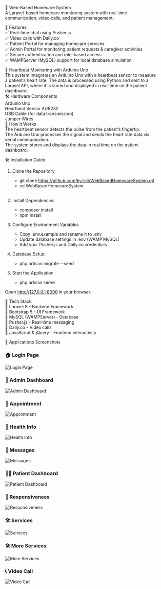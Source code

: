 🏥 Web-Based Homecare System<br>
A Laravel-based homecare monitoring system with real-time communication, video calls, and patient management.

🚀 Features<br>
✅ Real-time chat using Pusher.js<br>
✅ Video calls with Daily.co<br>
✅ Patient Portal for managing homecare services<br>
✅ Admin Portal for monitoring patient requests & caregiver activities<br>
✅ Secure authentication and role-based access<br>
✅ WAMPServer (MySQL) support for local database simulation<br>

💓 Heartbeat Monitoring with Arduino Uno<br>
This system integrates an Arduino Uno with a heartbeat sensor to measure a patient’s heart rate. The data is processed using Python and sent to a Laravel API, where it is stored and displayed in real-time on the patient dashboard.<br>
🛠️ Hardware Components<br>
Arduino Uno<br>
Heartbeat Sensor AD8232 <br>
USB Cable (for data transmission)<br>
Jumper Wires<br>
🔗 How It Works<br>
The heartbeat sensor detects the pulse from the patient’s fingertip.<br>
The Arduino Uno processes the signal and sends the heart rate data via serial communication.<br>
The system stores and displays the data in real time on the patient dashboard.<br>




🛠️ Installation Guide<br>
1. Clone the Repository<br>
   - git clone https://github.com/kyiiiiiii/WebBasedHomecareSystem.git<br>
   - cd WebBasedHomecareSystem</li><br>
    
2. Install Dependencies<br>
   - composer install<br>
   - npm install<br>

3. Configure Environment Variables<br>
   - Copy .env.example and rename it to .env<br>
   - Update database settings in .env (WAMP MySQL)<br>
   - Add your Pusher.js and Daily.co credentials<br>

4. Database Setup<br>
   - php artisan migrate --seed<br>

5. Start the Application<br>
   - php artisan serve<br>

Open http://127.0.0.1:8000 in your browser.

📜 Tech Stack<br>
🔹 Laravel 8 - Backend Framework<br>
🔹 Bootstrap 5 - UI Framework<br>
🔹 MySQL (WAMPServer) - Database<br>
🔹 Pusher.js - Real-time messaging<br>
🔹 Daily.co - Video calls<br>
🔹 JavaScript & jQuery - Frontend interactivity<br>

📸 Applications Screenshots

### 🏠 Login Page  
![Login Page](screenshots/LoginPage.png)  

### 🔹 Admin Dashboard  
![Admin Dashboard](screenshots/admin%20dashboard.png)  

### 📅 Appointment  
![Appointment](screenshots/appintment.png)  

### 🏥 Health Info  
![Health Info](screenshots/healthinfo.png)  

### 💬 Messages  
![Messages](screenshots/message.png)  

### 🧑‍⚕️ Patient Dashboard  
![Patient Dashboard](screenshots/patientDashboard.png)  

### 📏 Responsiveness  
![Responsiveness](screenshots/responsiveness.png)  

### 🛠️ Services  
![Services](screenshots/services.png)  

### 🛠️ More Services  
![More Services](screenshots/services2.png)  

### 📞 Video Call  
![Video Call](screenshots/videocall.png)  


